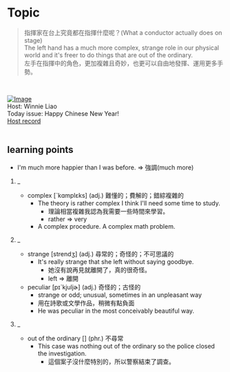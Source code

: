 # Topic

> 指揮家在台上究竟都在指揮什麼呢？(What a conductor actually does on stage) <br>
> The left hand has a much more complex, strange role in our physical world and it's freer to do things that are out of the ordinary. <br>
> 左手在指揮中的角色，更加複雜且奇妙，也更可以自由地發揮、運用更多手勢。

 <br>

[![Image](https://cdn.voicetube.com/assets/thumbnails/z_yIn8V3UcU.jpg)](https://www.youtube.com/embed/z_yIn8V3UcU?rel=0&showinfo=0&cc_load_policy=0&controls=1&autoplay=1&iv_load_policy=3&playsinline=1&wmode=transparent&start=101&end=112&enablejsapi=1&origin=https://tw.voicetube.com&widgetid=1)<br>
Host: Winnie Liao
<br>Today issue: Happy Chinese New Year!
<br>
[Host record](https://cdn.voicetube.com/tmp/everyday_records/callmeboss901/2673.mp3)
<br><br>
## learning points
* I'm much more happier than I was before. => 強調(much more)

1. _
	* complex [ˋkɑmplɛks] (adj.) 難懂的；費解的；錯綜複雜的
		- The theory is rather complex I think I'll need some time to study.
			+ 理論相當複雜我認為我需要一些時間來學習。
			+ rather => very
		- A complex procedure. A complex math problem.

2. _
	* strange [strendʒ] (adj.) 尋常的；奇怪的；不可思議的
		- It's really strange that she left without saying goodbye.
			+ 她沒有說再見就離開了，真的很奇怪。
			+ left => 離開
	* peculiar [pɪˋkjuljɚ] (adj.) 奇怪的；古怪的
		- strange or odd; unusual, sometimes in an unpleasant way
		- 用在詩歌或文學作品，稍微有點負面
		- He was peculiar in the most conceivably beautiful way.

3. _
	* out of the ordinary [] (phr.) 不尋常
		- This case was nothing out of the ordinary so the police closed the investigation.
			+ 這個案子沒什麼特別的，所以警察結束了調查。

